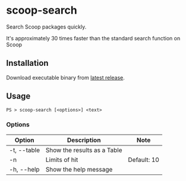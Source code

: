 # scoop-search

Search Scoop packages quickly.

It's approximately 30 times faster than the standard search function on Scoop

## Installation

Download executable binary from [latest release](https://github.com/rokuosan/scoop-search/releases/latest).


## Usage

```shell
PS > scoop-search [<options>] <text>
```

### Options

| Option      | Description                 | Note        |
|-------------|-----------------------------|-------------|
| -t, --table | Show the results as a Table |             |
| -n          | Limits of hit               | Default: 10 |
| -h, --help  | Show the help message       |             |

